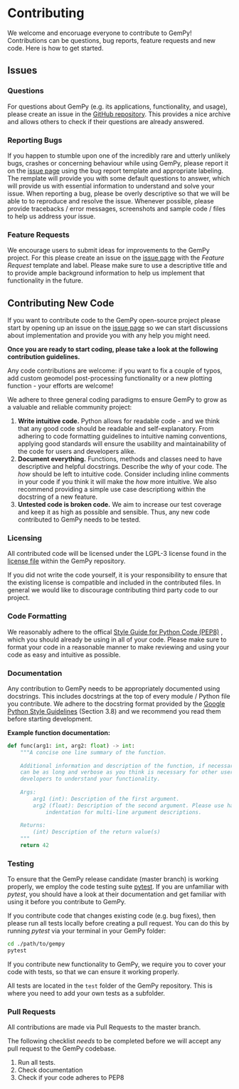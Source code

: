 # Contributing

We welcome and encoruage everyone to contribute to GemPy! 
Contributions can be questions, bug reports, feature requests and new code. 
Here is how to get started.

## Issues 

### Questions

For questions about GemPy (e.g. its applications, functionality, and usage), 
please create an issue in the [GitHub repository](https://github.com/cgre-aachen/gempy).
This provides a nice archive and allows others to check if their questions are already answered.

### Reporting Bugs

If you happen to stumble upon one of the incredibly rare and utterly unlikely
bugs, crashes or concerning behaviour while using GemPy, please report it on 
the [issue page](https://github.com/cgre-aachen/gempy/issues) using the bug 
report template and appropriate labeling. The remplate will provide you with 
some default questions to answer, which will provide us with essential 
information to understand and solve your issue. When reporting a bug, please be 
overly descriptive so that we will be able to to reproduce and resolve the issue. 
Whenever possible, please provide tracebacks / error messages, screenshots and
sample code / files to help us address your issue.

### Feature Requests

We encourage users to submit ideas for improvements to the GemPy project. For
this please create an issue on the
 [issue page](https://github.com/cgre-aachen/gempy/issues) with the *Feature 
 Request* template and label. Please make sure to use a descriptive title and to
 provide ample background information to help us implement that functionality
 in the future.

## Contributing New Code

If you want to contribute code to the GemPy open-source project please start by
opening up an issue on the [issue page](https://github.com/cgre-aachen/gempy/issues)
so we can start discussions about implementation and provide you with any help 
you might need. 

**Once you are ready to start coding, please take a look at the following 
contribution guidelines.**

Any code contributions are welcome: if you want to fix a couple of typos, add
custom geomodel post-processing functionality or a new plotting function - your
efforts are welcome! 

We adhere to three general coding paradigms to ensure GemPy to grow as a valuable
and reliable community project:

1. **Write intuitive code.** Python allows for readable code - and we think that
any good code should be readable and self-explanatory. From adhering to code
formatting guidelines to intuitive naming conventions, applying good standards
will ensure the usability and maintainability of the code for users and 
developers alike.
2. **Document everything.** Functions, methods and classes need to have 
descriptive and helpful docstrings. Describe the *why* of your code. The *how*
should be left to intuitive code. Consider including inline comments in your 
code if you think it will make the *how* more intuitive. We also recommend 
providing a simple use case descriptiong within the docstring of a new feature.
3. **Untested code is broken code.** We aim to increase our test coverage and
keep it as high as possible and sensible. Thus, any new code contributed to 
GemPy needs to be tested.

### Licensing

All contributed code will be licensed under the LGPL-3 license found in the
[license file](https://github.com/cgre-aachen/gempy/blob/master/LICENSE) within
the GemPy repository.

If you did not write the code yourself, it is your responsibility to
ensure that the existing license is compatible and included in the contributed
files. In general we would like to discourage contributing third party code to
our project.

### Code Formatting

We reasonably adhere to the offical
 [Style Guide for Python Code (PEP8)](https://www.python.org/dev/peps/pep-0008/)
, which you should already be using in all of your code. Please make sure to 
format your code in a reasonable manner to make reviewing and using your code
as easy and intuitive as possible.

### Documentation

Any contribution to GemPy needs to be appropriately documented using docstrings.
This includes docstrings at the top of every module / Python file you contribute.
We adhere to the docstring format provided by the 
[Google Python Style Guidelines](https://github.com/cgre-aachen/gempy/issues) 
(Section 3.8) and we recommend you read them before starting development.

**Example function documentation:**
```python
def func(arg1: int, arg2: float) -> int:
    """A concise one line summary of the function.
    
    Additional information and description of the function, if necessary. This
    can be as long and verbose as you think is necessary for other users and 
    developers to understand your functionality.
    
    Args:
        arg1 (int): Description of the first argument.
        arg2 (float): Description of the second argument. Please use hanging 
            indentation for multi-line argument descriptions.
    
    Returns:
        (int) Description of the return value(s)
    """
    return 42
```

### Testing

To ensure that the GemPy release candidate (master branch) is working properly, 
we employ the code testing suite [pytest](https://docs.pytest.org/). If you are
unfamiliar with *pytest*, you should have a look at their documentation and get
familiar with using it before you contribute to GemPy.

If you contribute code that changes existing code (e.g. bug fixes), then please
run all tests locally before creating a pull request. You can do this by running
*pytest* via your terminal in your GemPy folder:

```bash
cd ./path/to/gempy
pytest
```

If you contribute new functionality to GemPy, we require you to cover your code
with tests, so that we can ensure it working properly.

All tests are located in the `test` folder of the GemPy repository. This is where
you need to add your own tests as a subfolder. 

### Pull Requests

All contributions are made via Pull Requests to the master branch.

The following checklist *needs* to be completed before we will accept any pull
request to the GemPy codebase. 

1. Run all tests.
2. Check documentation
3. Check if your code adheres to PEP8
